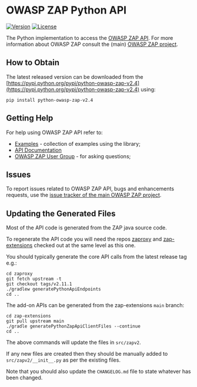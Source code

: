 # OWASP ZAP Python API

[![Version](https://img.shields.io/pypi/v/python-owasp-zap-v2.4.svg)](https://pypi.python.org/pypi/python-owasp-zap-v2.4)
[![License](https://img.shields.io/badge/license-Apache%202-4EB1BA.svg)](https://www.apache.org/licenses/LICENSE-2.0.html)

The Python implementation to access the [OWASP ZAP API](https://www.zaproxy.org/docs/api/). For more information
about OWASP ZAP consult the (main) [OWASP ZAP project](https://github.com/zaproxy/zaproxy/).

## How to Obtain

The latest released version can be downloaded from the [https://pypi.python.org/pypi/python-owasp-zap-v2.4](https://pypi.python.org/pypi/python-owasp-zap-v2.4) using:

    pip install python-owasp-zap-v2.4

## Getting Help

For help using OWASP ZAP API refer to:
  * [Examples](https://github.com/zaproxy/zap-api-python/tree/master/src/examples) - collection of examples using the library;
  * [API Documentation](https://www.zaproxy.org/docs/api/)
  * [OWASP ZAP User Group](https://groups.google.com/group/zaproxy-users) - for asking questions;
  
## Issues

To report issues related to OWASP ZAP API, bugs and enhancements requests, use the [issue tracker of the main OWASP ZAP project](https://github.com/zaproxy/zaproxy/issues).

## Updating the Generated Files

Most of the API code is generated from the ZAP java source code.

To regenerate the API code you will need the repos [zaproxy](https://github.com/zaproxy/zaproxy) and [zap-extensions](https://github.com/zaproxy/zap-extensions) checked out at the same level as this one.

You should typically generate the core API calls from the latest release tag e.g.:

```
cd zaproxy
git fetch upstream -t
git checkout tags/v2.11.1
./gradlew generatePythonApiEndpoints
cd ..
```

The add-on APIs can be generated from the zap-extensions `main` branch:

```
cd zap-extensions
git pull upstream main
./gradle generatePythonZapApiClientFiles --continue
cd ..
```

The above commands will update the files in `src/zapv2`.

If any new files are created then they should be manually added to `src/zapv2/__init__.py` as per the existing files.

Note that you should also update the `CHANGELOG.md` file to state whatever has been changed.
